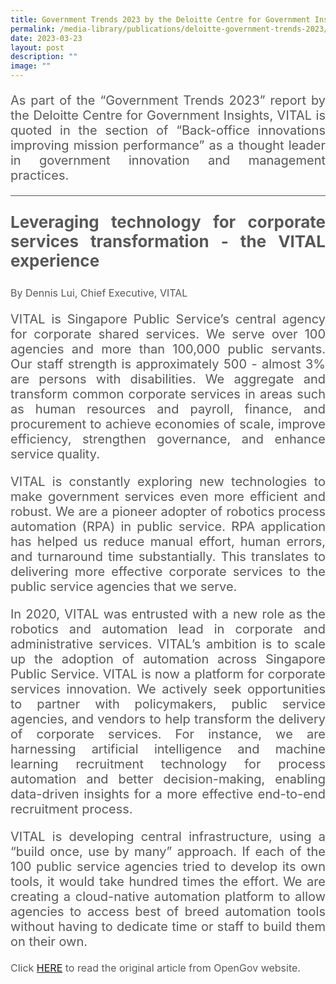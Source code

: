 ```yaml
---
title: Government Trends 2023 by the Deloitte Centre for Government Insights
permalink: /media-library/publications/deloitte-government-trends-2023/
date: 2023-03-23
layout: post
description: ""
image: ""
---
```

<p style="font-size: 20px;color:#585858;text-align:justify;">       
As part of the “Government Trends 2023” report by the&nbsp;Deloitte Centre for Government Insights, VITAL is quoted in the section of “Back-office innovations improving mission performance” as a thought leader in government innovation and management practices.</p>
<hr style="height: 1px; width: 100%; margin:0 auto;line-height:1px;background-color: #585858; border:0 none;">

<p style="font-size: 26px;color:#585858;text-align:justify;">
	<b>Leveraging technology for corporate services transformation - the VITAL experience</b>
</p>

<div style="font-size: 16px;color:#585858;text-align:justify;">
By Dennis Lui, Chief Executive, VITAL</div>

<p style="font-size: 20px;color:#585858;text-align:justify;">
VITAL is Singapore Public Service’s central agency for corporate shared services. We serve over 100 agencies and more than 100,000 public servants. Our staff strength is approximately 500 - almost 3% are persons with disabilities. We aggregate and transform common corporate services in areas such as human resources and payroll, finance, and procurement to achieve economies of scale, improve efficiency, strengthen governance, and enhance service quality.</p>

<p style="font-size: 20px;color:#585858;text-align:justify;">
VITAL is constantly exploring new technologies to make government services even more efficient and robust. We are a pioneer adopter of robotics process automation (RPA) in public service. RPA application has helped us reduce manual effort, human errors, and turnaround time substantially. This translates to delivering more effective corporate services to the public service agencies that we serve.</p>

<p style="font-size: 20px;color:#585858;text-align:justify;">
In 2020, VITAL was entrusted with a new role as the robotics and automation lead in corporate and administrative services. VITAL’s ambition is to scale up the adoption of automation across Singapore Public Service. VITAL is now a platform for corporate services innovation. We actively seek opportunities to partner with policymakers, public service agencies, and vendors to help transform the delivery of corporate services. For instance, we are harnessing artificial intelligence and machine learning recruitment technology for process automation and better decision-making, enabling data-driven insights for a more effective end-to-end recruitment process.</p>

<p style="font-size: 20px;color:#585858;text-align:justify;">VITAL is developing central infrastructure, using a “build once, use by many” approach. If each of the 100 public service agencies tried to develop its own tools, it would take hundred times the effort. We are creating a cloud-native automation platform to allow agencies to access best of breed automation tools without having to dedicate time or staff to build them on their own.</p>
	
<p style="font-size: 16px;color:#585858;text-align:justify;">
Click <a href="https://opengovasia.com/exclusive-modernising-transforming-and-digitalising-corporate-shared-services-in-the-singapore-public-service/"> HERE</a> to read the original article from OpenGov website.
</p>
